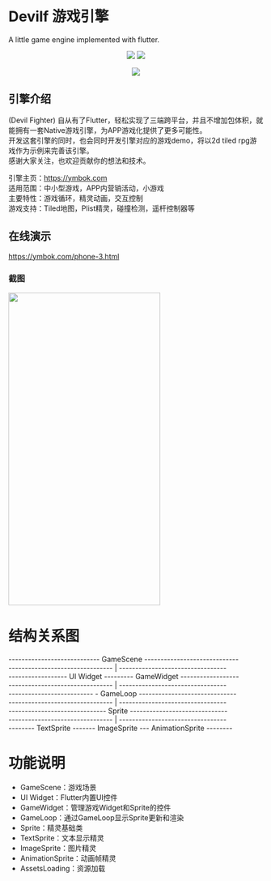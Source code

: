 # Devilf 游戏引擎  
A little game engine implemented with flutter.  

<p align="center">
    <img src="https://img.shields.io/badge/devilf-0.0.2-orange" />
    <img src="https://img.shields.io/badge/flutter-2.2.3-green" />
</p>

<p align="center" >
    <img src="https://github.com/ym6745476/devilf/blob/master/logo.png?raw=true" />
</p>

## 引擎介绍  
(Devil Fighter)
自从有了Flutter，轻松实现了三端跨平台，并且不增加包体积，就能拥有一套Native游戏引擎，为APP游戏化提供了更多可能性。  
开发这套引擎的同时，也会同时开发引擎对应的游戏demo，将以2d tiled rpg游戏作为示例来完善该引擎。  
感谢大家关注，也欢迎贡献你的想法和技术。  

引擎主页：https://ymbok.com   
适用范围：中小型游戏，APP内营销活动，小游戏   
主要特性：游戏循环，精灵动画，交互控制     
游戏支持：Tiled地图，Plist精灵，碰撞检测，遥杆控制器等     

## 在线演示    
https://ymbok.com/phone-3.html  

### 截图 
<img src="https://raw.githubusercontent.com/ym6745476/devilf/master/screenshot/1.gif" width="300" height="617"/>  

# 结构关系图 
---------------------------- GameScene -----------------------------  
-------------------------------- | ---------------------------------  
------------------ UI Widget --------- GameWidget ------------------  
-------------------------------- | ---------------------------------  
-------------------------- - GameLoop ------------------------------  
-------------------------------- | ---------------------------------  
------------------------------ Sprite ------------------------------  
-------------------------------- | ---------------------------------  
-------- TextSprite ------- ImageSprite --- AnimationSprite --------  

# 功能说明
* GameScene：游戏场景  
* UI Widget：Flutter内置UI控件  
* GameWidget：管理游戏Widget和Sprite的控件  
* GameLoop：通过GameLoop显示Sprite更新和渲染  
* Sprite：精灵基础类  
* TextSprite：文本显示精灵  
* ImageSprite：图片精灵  
* AnimationSprite：动画帧精灵  
* AssetsLoading：资源加载  
